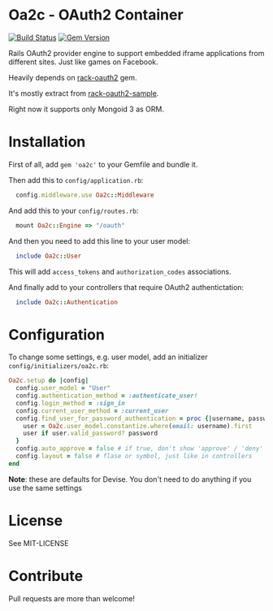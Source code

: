 # Oa2c - OAuth2 Container

[![Build Status](https://secure.travis-ci.org/adie/oa2c.png)](http://travis-ci.org/adie/oa2c)
[![Gem Version](https://badge.fury.io/rb/oa2c.png)](http://badge.fury.io/rb/oa2c)

Rails OAuth2 provider engine to support embedded iframe applications from different sites. Just like games on Facebook.

Heavily depends on [rack-oauth2](https://github.com/nov/rack-oauth2) gem.

It's mostly extract from [rack-oauth2-sample](https://github.com/nov/rack-oauth2-sample).

Right now it supports only Mongoid 3 as ORM.

# Installation

First of all, add `gem 'oa2c'` to your Gemfile and bundle it.

Then add this to `config/application.rb`:

```ruby
  config.middleware.use Oa2c::Middleware
```

And add this to your `config/routes.rb`:

```ruby
  mount Oa2c::Engine => "/oauth"
```

And then you need to add this line to your user model:

```ruby
  include Oa2c::User
```

This will add `access_tokens` and `authorization_codes` associations.

And finally add to your controllers that require OAuth2 authentictation:

```ruby
  include Oa2c::Authentication
```

# Configuration

To change some settings, e.g. user model, add an initializer `config/initializers/oa2c.rb`:

```ruby
Oa2c.setup do |config|
  config.user_model = "User"
  config.authentication_method = :authenticate_user!
  config.login_method = :sign_in
  config.current_user_method = :current_user
  config.find_user_for_password_authentication = proc {|username, password|
    user = Oa2c.user_model.constantize.where(email: username).first
    user if user.valid_password? password
  }
  config.auto_approve = false # if true, don't show 'approve' / 'deny' buttons to user
  config.layout = false # flase or symbol, just like in controllers
end
```

**Note**: these are defaults for Devise. You don't need to do anything if you use the same settings

# License

See MIT-LICENSE

# Contribute

Pull requests are more than welcome!
